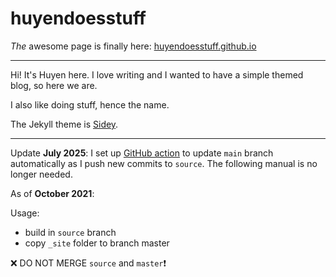 # huyendoesstuff

*The* awesome page is finally here: [huyendoesstuff.github.io](https://huyendoesstuff.github.io)

---

Hi! It's Huyen here. I love writing and I wanted to have a simple themed blog, so here we are.

I also like doing stuff, hence the name.

The Jekyll theme is [Sidey](https://github.com/ronv/sidey).

---

Update **July 2025**: I set up [GitHub action](https://github.com/huyendoesstuff/huyendoesstuff.github.io/blob/source/.github/workflows/deploy.yml) to update `main` branch automatically as I push new commits to `source`. The following manual is no longer needed.

As of **October 2021**: 

Usage:
- build in `source` branch
- copy `_site` folder to branch master

❌ DO NOT MERGE `source` and `master`❗
